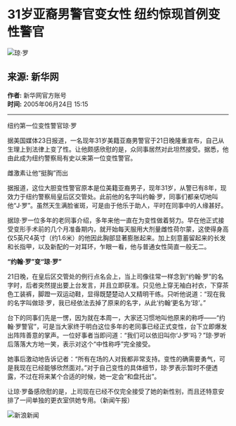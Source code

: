 # 31岁亚裔男警官变女性 纽约惊现首例变性警官

![琼·罗](//n.sinaimg.cn/sinakd10203/238/w119h119/20221208/7ed3-a58e018751ed10b2d3ef2d3808732c16.jpg)

## 来源: 新华网  
**作者:** 新华网官方账号  
**时间:** 2005年06月24日 15:15  

---

纽约第一位变性警官琼·罗

据美国媒体23日报道，一名现年31岁美籍亚裔男警官于21日晚隆重宣布，自己从生理上到法律上变了性。让他颇感欣慰的是，众同事居然对此坦然接受。据悉，他由此成为纽约警察局有史以来第一位变性警官。

雌激素让他“挺胸”而出

据报道，这位大胆变性警官原本是位美籍亚裔男子，现年31岁，从警已有8年，现效力于纽约警察局皇后区交管处。此前他的名字叫约翰·罗，同事们都亲切地叫他“J·罗”。虽然天生满脸雀斑，可是由于他乐于助人，平时在同事中的人缘甚好。

据琼·罗一位多年的老同事介绍，多年来他一直在为变性做着努力。早在他正式接受变形手术前的几个月准备期内，就开始每天服用大剂量雌性荷尔蒙，这使得身高仅5英尺4英寸（约1.6米）的他因此胸部显著膨胀起来。加上刻意蓄留起来的长发和长指甲，以及新配的一对耳环，乍眼一看，他与普通女性简直一般无二。

**“约翰·罗”变“琼·罗”**

21日晚，在皇后区交管处的例行点名会上，当上司像往常一样念到“约翰·罗”的名字时，后者突然提出要上台发言，并且立即获准。只见他上穿无袖白衬衣，下穿茶色工装裤，脚蹬一双运动鞋，显得既楚楚动人又精明干练。只听他说道：“现在我的名字叫做琼·罗，我已经依法去掉了原来的名字，从此‘约翰’更名为‘琼’。”

台下的同事们先是一愣，因为就在本周一，大家还习惯地叫他原来的称呼——“约翰·罗警官”，可是当大家终于明白这位多年的老同事已经正式变性，台下立即爆发出阵阵善意的掌声。一位好事者当即问道：“我们可以依旧叫你‘J·罗’吗？”琼·罗听后落落大方地一笑，表示对这个“中性称呼”完全接受。

她事后激动地告诉记者：“所有在场的人对我都非常支持。变性的确需要勇气，可是我现在已经能够欣然面对。”对于自己变性的具体细节，琼·罗表示暂时不便透露，不过在将来某个合适的时候，她一定会“和盘托出”。

让琼·罗备感欣慰的是，上司现在已经不仅完全接受了她的新性别，而且还特意安排了一间单独的更衣室供她专用。（新闻午报）

![新浪新闻](https://n.sinaimg.cn/default/80905340/20200331/sinalogo.png)